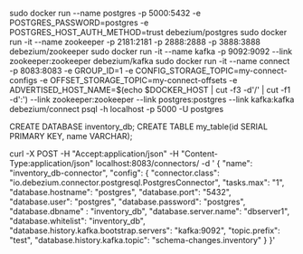 


sudo docker run --name postgres -p 5000:5432 -e POSTGRES_PASSWORD=postgres -e POSTGRES_HOST_AUTH_METHOD=trust debezium/postgres 
sudo docker run -it --name zookeeper -p 2181:2181 -p 2888:2888 -p 3888:3888 debezium/zookeeper
sudo docker run -it --name kafka -p 9092:9092 --link zookeeper:zookeeper debezium/kafka
sudo docker run -it --name connect -p 8083:8083 -e GROUP_ID=1 -e CONFIG_STORAGE_TOPIC=my-connect-configs -e OFFSET_STORAGE_TOPIC=my-connect-offsets -e ADVERTISED_HOST_NAME=$(echo $DOCKER_HOST | cut -f3 -d'/' | cut -f1 -d':') --link zookeeper:zookeeper --link postgres:postgres --link kafka:kafka debezium/connect
psql -h localhost -p 5000 -U postgres

CREATE DATABASE inventory_db;
CREATE TABLE my_table(id SERIAL PRIMARY KEY, name VARCHAR);


curl -X POST -H "Accept:application/json" -H "Content-Type:application/json" localhost:8083/connectors/ -d '
{
"name": "inventory_db-connector",
"config": {
"connector.class": "io.debezium.connector.postgresql.PostgresConnector",
"tasks.max": "1",
"database.hostname": "postgres",
"database.port": "5432",
"database.user": "postgres",
"database.password": "postgres",
"database.dbname" : "inventory_db",
"database.server.name": "dbserver1",
"database.whitelist": "inventory_db",
"database.history.kafka.bootstrap.servers": "kafka:9092",
"topic.prefix": "test",
"database.history.kafka.topic": "schema-changes.inventory"
}
}'







